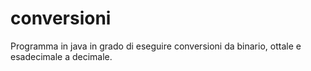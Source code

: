 # conversioni
Programma in java in grado di eseguire conversioni da binario, ottale e esadecimale a decimale.
